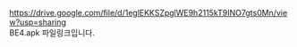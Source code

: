 https://drive.google.com/file/d/1eglEKKSZpglWE9h2115kT9INO7gts0Mn/view?usp=sharing
</br>
BE4.apk 파일링크입니다.
